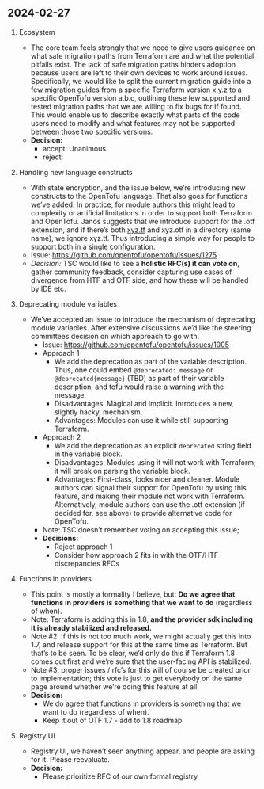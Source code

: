 ## 2024-02-27

1. Ecosystem
   - The core team feels strongly that we need to give users guidance on what safe migration paths from Terraform are and what the potential pitfalls exist. The lack of safe migration paths hinders adoption because users are left to their own devices to work around issues.
   Specifically, we would like to split the current migration guide into a few migration guides from a specific Terraform version x.y.z to a specific OpenTofu version a.b.c, outlining these few supported and tested migration paths that we are willing to fix bugs for if found. This would enable us to describe exactly what parts of the code users need to modify and what features may not be supported between those two specific versions.
   - **Decision:**
      - accept: Unanimous
      - reject:

2. Handling new language constructs
   - With state encryption, and the issue below, we’re introducing new constructs to the OpenTofu language. That also goes for functions we’ve added. In practice, for module authors this might lead to complexity or artificial limitations in order to support both Terraform and OpenTofu. Janos suggests that we introduce support for the .otf extension, and if there’s both [xyz.tf](http://xyz.tf) and xyz.otf in a directory (same name), we ignore xyz.tf. Thus introducing a simple way for people to support both in a single configuration.
   - Issue: https://github.com/opentofu/opentofu/issues/1275
   - *Decision:* TSC would like to see a **holistic RFC(s) it can vote on**, gather community feedback, consider capturing use cases of divergence from HTF and OTF side, and how these will be handled by IDE etc.


3. Deprecating module variables
   - We’ve accepted an issue to introduce the mechanism of deprecating module variables. After extensive discussions we’d like the steering committees decision on which approach to go with.
      - Issue: https://github.com/opentofu/opentofu/issues/1005
      - Approach 1
         - We add the deprecation as part of the variable description. Thus, one could embed `@deprecated: message` or `@deprecated{message}` (TBD) as part of their variable description, and tofu would raise a warning with the message.
         - Disadvantages: Magical and implicit. Introduces a new, slightly hacky, mechanism.
         - Advantages: Modules can use it while still supporting Terraform.
      - Approach 2
         - We add the deprecation as an explicit `deprecated` string field in the variable block.
         - Disadvantages: Modules using it will not work with Terraform, it will break on parsing the variable block.
         - Advantages: First-class, looks nicer and cleaner. Module authors can signal their support for OpenTofu by using this feature, and making their module not work with Terraform. Alternatively, module authors can use the .otf extension (if decided for, see above) to provide alternative code for OpenTofu.
      - Note: TSC doesn’t remember voting on accepting this issue;
      - **Decisions:**
         - Reject approach 1
         - Consider how approach 2 fits in with the OTF/HTF discrepancies RFCs

4. Functions in providers
   - This point is mostly a formality I believe, but: **Do we agree that functions in providers is something that we want to do** (regardless of when).
   - Note: Terraform is adding this in 1.8, **and the provider sdk including it is already stabilized and released.**
   - Note #2: If this is not too much work, we might actually get this into 1.7, and release support for this at the same time as Terraform. But that’s to be seen. To be clear, we’d only do this if Terraform 1.8 comes out first and we’re sure that the user-facing API is stabilized.
   - Note #3: proper issues / rfc’s for this will of course be created prior to implementation; this vote is just to get everybody on the same page around whether we’re doing this feature at all
   - **Decision:**
      - We do agree that functions in providers is something that we want to do (regardless of when).
      - Keep it out of OTF 1.7 - add to 1.8 roadmap

5. Registry UI
   - Registry UI, we haven’t seen anything appear, and people are asking for it. Please reevaluate.
   - **Decision:**
      - Please prioritize RFC of our own formal registry

